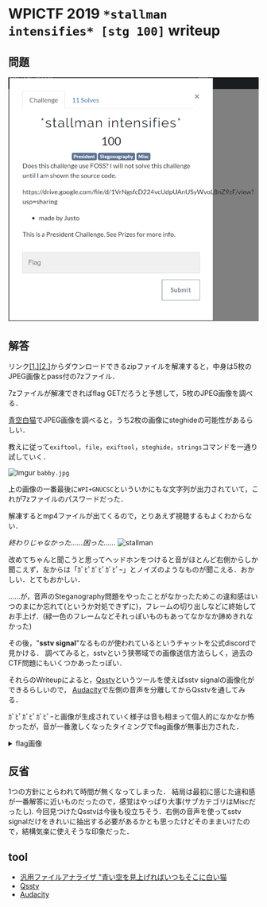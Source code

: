 # WPICTF 2019 `*stallman intensifies* [stg 100]` writeup

## 問題
![Challenge](Challenge.PNG)

## 解答
リンク[[1.]](https://drive.google.com/file/d/1VrNgsfcD224vcUdpUAnUSyWvoL8nZ9zF/view?usp=sharing)[[2.]](https://www.dropbox.com/s/xhab7zms5n35867/stallman-intensifies.zip?dl=0)からダウンロードできるzipファイルを解凍すると，中身は5枚のJPEG画像とpass付の7zファイル．

7zファイルが解凍できればflag GETだろうと予想して，5枚のJPEG画像を調べる．

[青空白猫](https://digitaltravesia.jp/usamimihurricane/webhelp/_RESOURCE/MenuItem/another/anotherAoZoraSiroNeko.html)でJPEG画像を調べると，うち2枚の画像にsteghideの可能性があるらしい．

教えに従って`exiftool`，`file`，`exiftool`，`steghide`，`strings`コマンドを一通り試していく．

![Imgur](https://i.imgur.com/JR0GFRe.jpg)
`babby.jpg`

上の画像の一番最後に`WPI+GNUCSC`といういかにもな文字列が出力されていて，これが7zファイルのパスワードだった．

解凍するとmp4ファイルが出てくるので，とりあえず視聴するもよくわからない．

*終わりじゃなかった......困った......*
![stallman](https://upload.wikimedia.org/wikipedia/commons/f/f3/Richard_Stallman_by_Anders_Brenna_01.jpg)

改めてちゃんと聞こうと思ってヘッドホンをつけると音がほとんど右側からしか聞こえず，左からは「ｶﾞﾋﾟｶﾞﾋﾟｶﾞﾋﾟｰ」とノイズのようなものが聞こえる．おかしい．とてもおかしい．

......が，音声のSteganography問題をやったことがなかったためこの違和感はいつのまにか忘れて(というか対処できずに)，フレームの切り出しなどに終始してお手上げ．(緑一色のフレームなどそれっぽいものもあってなかなか諦めきれなかった)

その後，"**sstv signal**"なるものが使われているというチャットを公式discordで見かける．
調べてみると，sstvという狭帯域での画像送信方法らしく，過去のCTF問題にもいくつかあったっぽい．

それらのWriteupによると，[Qsstv](https://charlesreid1.com/wiki/Qsstv)というツールを使えばsstv signalの画像化ができるらしいので，
[Audacity](https://www.audacityteam.org/)で左側の音声を分離してからQsstvを通してみる．

ｶﾞﾋﾟｶﾞﾋﾟｶﾞﾋﾟｰと画像が生成されていく様子は音も相まって個人的になかなか怖かったが，音が一番激しくなったタイミングでflag画像が無事出力された．

<details><summary>flag画像</summary><div>

![flag](Answer.png)
WPI{im_a_h@m_0per@10r_now_!_73} (たぶん？)

</div></details>

## 反省
1つの方針にとらわれて時間が無くなってしまった．
結局は最初に感じた違和感が一番解答に近いものだったので，感覚はやっぱり大事(サブカテゴリはMiscだったし).
今回見つけたQsstvは今後も役立ちそう．右側の音声を使ってsstv signalだけをきれいに抽出する必要があるかとも思ったけどそのままいけたので，結構気楽に使えそうな印象だった．

## tool
+ [汎用ファイルアナライザ "青い空を見上げればいつもそこに白い猫](https://digitaltravesia.jp/usamimihurricane/webhelp/_RESOURCE/MenuItem/another/anotherAoZoraSiroNeko.html)
+ [Qsstv](https://charlesreid1.com/wiki/Qsstv)
+ [Audacity](https://www.audacityteam.org/)
